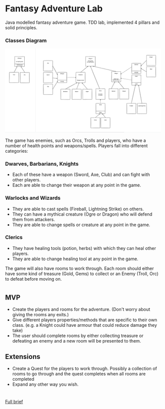 # Fantasy Adventure Lab

Java modelled fantasy adventure game. TDD lab, implemented 4 pillars and solid principles.

### Classes Diagram
![](app-screenshots/1.png)

The game has enemies, such as Orcs, Trolls and players, who have a number of health points and weapons/spells. Players fall into different categories:

### Dwarves, Barbarians, Knights 
* Each of these have a weapon (Sword, Axe, Club) and can fight with other players. 
* Each are able to change their weapon at any point in the game.

### Warlocks and Wizards 
* They are able to cast spells (Fireball, Lightning Strike) on others.
* They can have a mythical creature (Ogre or Dragon) who will defend them from attackers.
* They are able to change spells or creature at any point in the game.

### Clerics 
* They have healing tools (potion, herbs) with which they can heal other players.
* They are able to change healing tool at any point in the game.

The game will also have rooms to work through. Each room should either have some kind of treasure (Gold, Gems) to collect or an Enemy (Troll, Orc) to defeat before moving on.

#
## MVP
* Create the players and rooms for the adventure. (Don't worry about giving the rooms any exits.)
* Give different players properties/methods that are specific to their own class. (e.g. a Knight could have armour that could reduce damage they take)
* The user should complete rooms by either collecting treasure or defeating an enemy and a new room will be presented to them.

## Extensions
* Create a Quest for the players to work through. Possibly a collection of rooms to go through and the quest completes when all rooms are completed
* Expand any other way you wish.

#
### <a href="https://github.com/codeclan/g28_classnotes/blob/main/week_12/day_3/fantasy_adventure_lab/fantasy_adventure_lab.md">
Full brief</a>